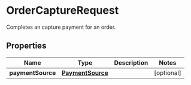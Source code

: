 

# OrderCaptureRequest

Completes an capture payment for an order.

## Properties

| Name | Type | Description | Notes |
|------------ | ------------- | ------------- | -------------|
|**paymentSource** | [**PaymentSource**](PaymentSource.md) |  |  [optional] |



